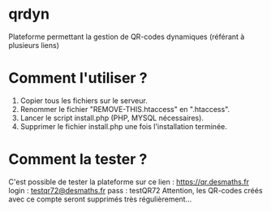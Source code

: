 # qrdyn
Plateforme permettant la gestion de QR-codes dynamiques (référant à plusieurs liens)

# Comment l'utiliser ?
1. Copier tous les fichiers sur le serveur.
2. Renommer le fichier "REMOVE-THIS.htaccess" en ".htaccess".
3. Lancer le script install.php (PHP, MYSQL nécessaires).
4. Supprimer le fichier install.php une fois l'installation terminée.

# Comment la tester ?
C'est possible de tester la plateforme sur ce lien : https://qr.desmaths.fr
login : testqr72@desmaths.fr
pass : testQR72
Attention, les QR-codes créés avec ce compte seront supprimés très régulièrement...

